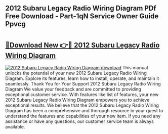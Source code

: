## 2012 Subaru Legacy Radio Wiring Diagram PDf Free Download - Part-1qN Service Owner Guide Ppvcg

# <h2><a href="http://dfid8nn.blite.top/?on=2012+Subaru+Legacy+Radio+Wiring+Diagram">🔗Download New 👉🔴 2012 Subaru Legacy Radio Wiring Diagram</a></h2>

[![2012 Subaru Legacy Radio Wiring Diagram download](https://i.imgur.com/lujVjoI.png)](http://dfid8nn.blite.top/?on=2012+Subaru+Legacy+Radio+Wiring+Diagram)
This manual unlocks the potential of your new 2012 Subaru Legacy Radio Wiring Diagram. Explore its features, learn how to install, operate, and maintain it seamlessly. Thank You for Your Support 2012 Subaru Legacy Radio Wiring Diagram We value your feedback and are committed to providing exceptional customer service. With features like list of features, your new 2012 Subaru Legacy Radio Wiring Diagram empowers you to achieve exceptional results. We believe that the 2012 Subaru Legacy Radio Wiring Diagram has been a comprehensive and thorough resource in your quest to understand the features and capabilities of your new item. If you need any assistance or have any questions, our customer service team is always available.

